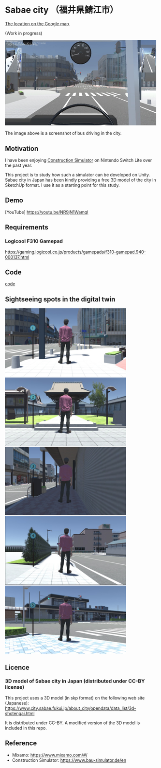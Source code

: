 # Sabae city （福井県鯖江市）

[The location on the Google map](https://www.google.com/maps/place/Sabae,+Fukui/@35.9463339,136.1851007,19z).

(Work in progress)

<img src="/doc/screenshot_bus_driving.jpg" width=500px>

The image above is a screenshot of bus driving in the city.

## Motivation

I have been enjoying [Construction Simulator](https://www.bau-simulator.de/en) on Nintendo Switch Lite over the past year.

This project is to study how such a simulator can be developed on Unity. Sabae city in Japan has been kindly providing a free 3D model of the city in SketchUp format. I use it as a starting point for this study.

## Demo

[YouTube]
https://youtu.be/NR9jN1WamqI

## Requirements

### Logicool F310 Gamepad

https://gaming.logicool.co.jp/products/gamepads/f310-gamepad.940-000137.html

## Code

[code](./SabaeCity)

## Sightseeing spots in the digital twin

<img src="/doc/spot1.jpg" width=400px>

<img src="/doc/spot2.jpg" width=400px>

<img src="/doc/spot3.jpg" width=400px>

<img src="/doc/spot4.jpg" width=400px>

<img src="/doc/spot5.jpg" width=400px>

## Licence

### 3D model of Sabae city in Japan (distributed under CC-BY license)

This project uses a 3D model (in skp format) on the following web site (Japanese): https://www.city.sabae.fukui.jp/about_city/opendata/data_list/3d-shotengai.html

It is distributed under CC-BY. A modified version of the 3D model is included in this repo.

## Reference

- Mixamo: https://www.mixamo.com/#/
- Construction Simulator: https://www.bau-simulator.de/en
